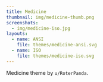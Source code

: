 ```yaml
---
title: Medicine
thumbnail: img/medicine-thumb.png
screenshots:
  - img/medicine-iso.jpg
layouts:
  - name: ANSI
    file: themes/medicine-ansi.svg
  - name: ISO
    file: themes/medicine-iso.svg
---
```


Medicine theme by `u/RoterPanda`.
